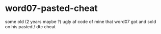 # word07-pasted-cheat

some old (2 years maybe ?) ugly af code of mine that word07 got and sold on his pasted / dtc cheat

